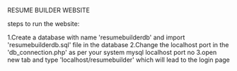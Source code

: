 RESUME BUILDER WEBSITE

steps to run the website:

1.Create a database with name 'resumebuilderdb'  and import 'resumebuilderdb.sql' file in the database
2.Change the localhost port in the 'db_connection.php' as per your system mysql localhost port no
3.open new tab and type 'localhost/resumebuilder' which will lead to the login page
